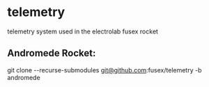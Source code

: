 # telemetry
telemetry system used in the electrolab fusex rocket

## Andromede Rocket:
git clone --recurse-submodules git@github.com:fusex/telemetry -b andromede
